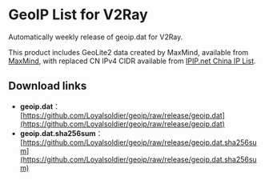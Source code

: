 # GeoIP List for V2Ray

Automatically weekly release of geoip.dat for V2Ray.

This product includes GeoLite2 data created by MaxMind, available from [MaxMind](http://www.maxmind.com/), with replaced CN IPv4 CIDR available from [IPIP.net China IP List](https://github.com/17mon/china_ip_list/blob/master/china_ip_list.txt).

## Download links

- **geoip.dat**：[https://github.com/Loyalsoldier/geoip/raw/release/geoip.dat](https://github.com/Loyalsoldier/geoip/raw/release/geoip.dat)
- **geoip.dat.sha256sum**：[https://github.com/Loyalsoldier/geoip/raw/release/geoip.dat.sha256sum](https://github.com/Loyalsoldier/geoip/raw/release/geoip.dat.sha256sum)
